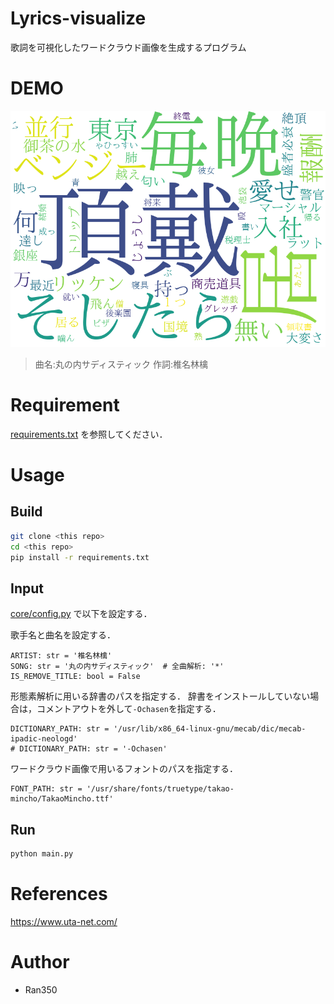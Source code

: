 # Lyrics-visualize
歌詞を可視化したワードクラウド画像を生成するプログラム

# DEMO

![demo_image](image/丸の内サディスティック.png)

> 曲名:丸の内サディスティック  作詞:椎名林檎

# Requirement

[requirements.txt](./requirements.txt) を参照してください．

# Usage

## Build

```bash
git clone <this repo>
cd <this repo>
pip install -r requirements.txt
```

## Input

[core/config.py](core/config.py) で以下を設定する．

歌手名と曲名を設定する．
```
ARTIST: str = '椎名林檎'
SONG: str = '丸の内サディスティック'  # 全曲解析: '*'
IS_REMOVE_TITLE: bool = False
```

形態素解析に用いる辞書のパスを指定する．
辞書をインストールしていない場合は，コメントアウトを外して`-Ochasen`を指定する．
```
DICTIONARY_PATH: str = '/usr/lib/x86_64-linux-gnu/mecab/dic/mecab-ipadic-neologd'
# DICTIONARY_PATH: str = '-Ochasen'
```

ワードクラウド画像で用いるフォントのパスを指定する．
```
FONT_PATH: str = '/usr/share/fonts/truetype/takao-mincho/TakaoMincho.ttf'
```

## Run

```bash
python main.py
```

# References

<https://www.uta-net.com/>

# Author

- Ran350
